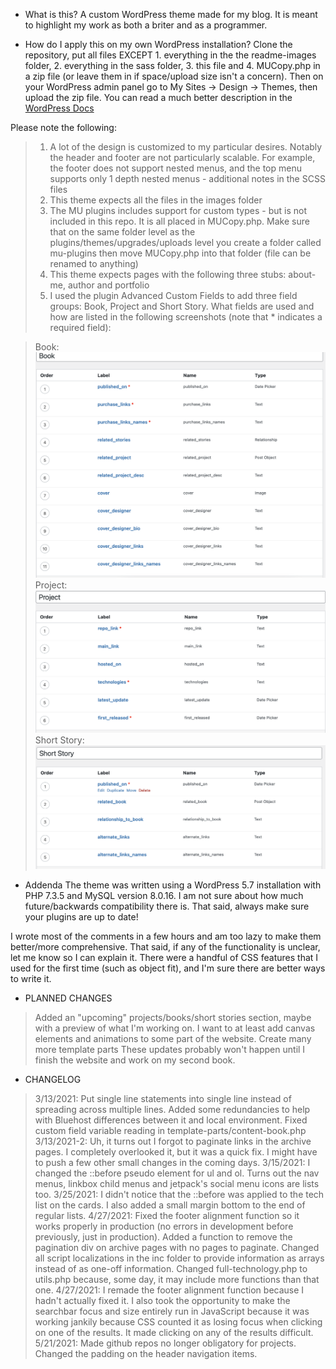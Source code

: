 * What is this?
A custom WordPress theme made for my blog. It is meant to highlight my work as both a briter and as a programmer.

* How do I apply this on my own WordPress installation?
Clone the repository, put all files EXCEPT 1. everything in the the readme-images folder, 2. everything in the sass folder, 3. this file and 4. MUCopy.php in a zip file (or leave them in if space/upload size isn't a concern). Then on your WordPress admin panel go to My Sites -> Design -> Themes, then upload the zip file. You can read a much better description in the [WordPress Docs](https://wordpress.com/support/themes/uploading-setting-up-custom-themes/)

Please note the following:
> 1. A lot of the design is customized to my particular desires. Notably the header and footer are not particularly scalable. For example, the footer does not support nested menus, and the top menu supports only 1 depth nested menus - additional notes in the SCSS files
> 3. This theme expects all the files in the images folder
> 4. The MU plugins includes support for custom types - but is not included in this repo. It is all placed in MUCopy.php. Make sure that on the same folder level as the plugins/themes/upgrades/uploads level you create a folder called mu-plugins then move MUCopy.php into that folder (file can be renamed to anything)
> 5. This theme expects pages with the following three stubs: about-me, author and portfolio
> 6. I used the plugin Advanced Custom Fields to add three field groups: Book, Project and Short Story. What fields are used and how are listed in the following screenshots (note that * indicates a required field):

> Book:
![Book Custom Fields](/readme-images/book.png)
> Project:
![Project Custom Fields](/readme-images/project.png)
> Short Story:
![Short Story Custom Fields](/readme-images/shortstory.png)

* Addenda
The theme was written using a WordPress 5.7 installation with PHP 7.3.5 and MySQL version 8.0.16. I am not sure about how much future/backwards compatibility there is. That said, always make sure your plugins are up to date!

I wrote most of the comments in a few hours and am too lazy to make them better/more comprehensive. That said, if any of the functionality is unclear, let me know so I can explain it. There were a handful of CSS features that I used for the first time (such as object fit), and I'm sure there are better ways to write it.

* PLANNED CHANGES
> Added an "upcoming" projects/books/short stories section, maybe with a preview of what I'm working on. I want to at least add canvas elements and animations to some part of the website.
> Create many more template parts
> These updates probably won't happen until I finish the website and work on my second book.

* CHANGELOG
> 3/13/2021: Put single line statements into single line instead of spreading across multiple lines. Added some redundancies to help with Bluehost differences between it and local environment. Fixed custom field variable reading in template-parts/content-book.php
> 3/13/2021-2: Uh, it turns out I forgot to paginate links in the archive pages. I completely overlooked it, but it was a quick fix. I might have to push a few other small changes in the coming days.
> 3/15/2021: I changed the ::before pseudo element for ul and ol. Turns out the nav menus, linkbox child menus and jetpack's social menu icons are lists too.
> 3/25/2021: I didn't notice that the ::before was applied to the tech list on the cards. I also added a small margin bottom to the end of regular lists.
> 4/27/2021: Fixed the footer alignment function so it works properly in production (no errors in development before previously, just in production). Added a function to remove the pagination div on archive pages with no pages to paginate. Changed all script localizations in the inc folder to provide information as arrays instead of as one-off information. Changed full-technology.php to utils.php because, some day, it may include more functions than that one.
> 4/27/2021: I remade the footer alignment function because I hadn't actually fixed it. I also took the opportunity to make the searchbar focus and size entirely run in JavaScript because it was working jankily because CSS counted it as losing focus when clicking on one of the results. It made clicking on any of the results difficult.
> 5/21/2021: Made github repos no longer obligatory for projects. Changed the padding on the header navigation items.